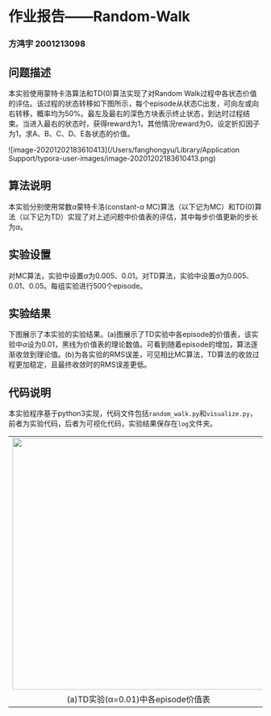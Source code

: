 # 作业报告——Random-Walk

### 方鸿宇 2001213098



## 问题描述

本实验使用蒙特卡洛算法和TD(0)算法实现了对Random Walk过程中各状态价值的评估。该过程的状态转移如下图所示，每个episode从状态C出发，可向左或向右转移，概率均为50%。最左及最右的深色方块表示终止状态，到达时过程结束。当进入最右的状态时，获得reward为1，其他情况reward为0。设定折扣因子为1，求A、B、C、D、E各状态的价值。

![image-20201202183610413](/Users/fanghongyu/Library/Application Support/typora-user-images/image-20201202183610413.png)



## 算法说明

本实验分别使用常数$\alpha$蒙特卡洛(constant-$\alpha$ MC)算法（以下记为MC）和TD(0)算法（以下记为TD）实现了对上述问题中价值表的评估，其中每步价值更新的步长为$\alpha$。




## 实验设置

对MC算法，实验中设置$\alpha$为0.005、0.01。对TD算法，实验中设置$\alpha$为0.005、0.01、0.05。每组实验进行500个episode。



## 实验结果

下图展示了本实验的实验结果。(a)图展示了TD实验中各episode的价值表，该实验中$\alpha$设为0.01，黑线为价值表的理论数值。可看到随着episode的增加，算法逐渐收敛到理论值。(b)为各实验的RMS误差，可见相比MC算法，TD算法的收敛过程更加稳定，且最终收敛时的RMS误差更低。

<table>
  <tr>
    <td><center><img src='/Users/fanghongyu/Desktop/Black_Hole/material/I_love_study/课程/研究生/强化学习理论及应用/homework6_random-walk/log/value.png' width='500'></center></td>
  <td><center><img src='/Users/fanghongyu/Desktop/Black_Hole/material/I_love_study/课程/研究生/强化学习理论及应用/homework6_random-walk/log/rms.png' width='500'></center></td>
  </tr>
  <tr>
    <td><center>(a)TD实验(α=0.01)中各episode价值表</center></td>
    <td><center>(b)RMS误差变化曲线</center></td>
  </tr>



## 代码说明

本实验程序基于python3实现，代码文件包括`random_walk.py`和`visualize.py`，前者为实验代码，后者为可视化代码，实验结果保存在`log`文件夹。